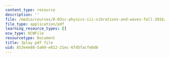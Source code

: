 ```yaml
---
content_type: resource
description: ''
file: /media/courses/8-03sc-physics-iii-vibrations-and-waves-fall-2016/853e4e885a69e81221ec67d5facfe8d6_sBKHUPDUI1o.pdf
file_type: application/pdf
learning_resource_types: []
ocw_type: OCWFile
resourcetype: Document
title: 3play pdf file
uid: 853e4e88-5a69-e812-21ec-67d5facfe8d6
---
```

